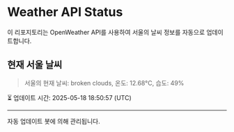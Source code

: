 
# Weather API Status

이 리포지토리는 OpenWeather API를 사용하여 서울의 날씨 정보를 자동으로 업데이트합니다.

## 현재 서울 날씨
> 서울의 현재 날씨: broken clouds, 온도: 12.68°C, 습도: 49%

⏳ 업데이트 시간: 2025-05-18 18:50:57 (UTC)

---
자동 업데이트 봇에 의해 관리됩니다.

